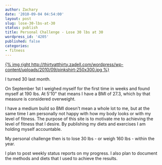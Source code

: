 ```yaml
---
author: Zachary
date: '2010-09-04 04:54:00'
layout: post
slug: lose-30-lbs-at-30
status: publish
title: Personal Challenge - Lose 30 lbs at 30
wordpress_id: '4205'
published: false
categories:
- fitness
---
```


[{% img right http://thirtyatthirty.zadell.com/wordpress/wp-content/uploads/2010/09/pinkshirt-250x300.jpg %}](http://thirtyatthirty.zadell.com/wordpress/wp-content/uploads/2010/09/pinkshirt.jpg)

I turned 30 last month.

On September 1st I weighed myself for the first time in weeks and found myself
at 190 lbs. At 5'10" that means I have a BMI of 27.3, which by that measure is
considered overweight.

I have a medium build so BMI doesn't mean a whole lot to me, but at the same
time I am personally not happy with how my body looks or with my level of
fitness. The purpose of this site is to motivate me to achieving the level of
fitness that I desire. By publishing my diets and exercises I am holding
myself accountable.

My personal challenge then is to lose 30 lbs - or weigh 160 lbs - within the
year.

I plan to post weekly status reports on my progress. I also plan to document
the methods and diets that I used to achieve the results.

